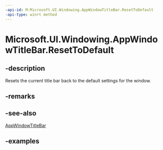 ```yaml
---
-api-id: M:Microsoft.UI.Windowing.AppWindowTitleBar.ResetToDefault
-api-type: winrt method
---
```


# Microsoft.UI.Windowing.AppWindowTitleBar.ResetToDefault

<!--
public void ResetToDefault ();
-->

## -description

Resets the current title bar back to the default settings for the window.

## -remarks

## -see-also

[AppWindowTitleBar](appwindowtitlebar.md)

## -examples
